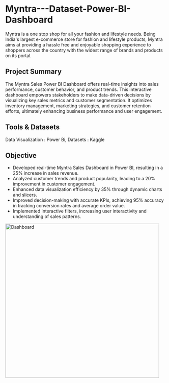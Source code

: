# Myntra---Dataset-Power-BI-Dashboard
Myntra is a one stop shop for all your fashion and lifestyle needs. Being India's largest e-commerce store for fashion and lifestyle products, Myntra aims at providing a hassle free and enjoyable shopping experience to shoppers across the country with the widest range of brands and products on its portal.
## Project Summary
The Myntra Sales Power BI Dashboard offers real-time insights into sales performance, customer behavior, and product trends. This interactive dashboard empowers stakeholders to make data-driven decisions by visualizing key sales metrics and customer segmentation. It optimizes inventory management, marketing strategies, and customer retention efforts, ultimately enhancing business performance and user engagement.

## Tools & Datasets
Data Visualization : Power Bi, Datasets : Kaggle

## Objective
- Developed real-time Myntra Sales Dashboard in Power BI, resulting in a 25% increase in sales revenue.
- Analyzed customer trends and product popularity, leading to a 20% improvement in customer engagement.
- Enhanced data visualization efficiency by 35% through dynamic charts and slicers.
- Improved decision-making with accurate KPIs, achieving 95% accuracy in tracking conversion rates and average order value.
- Implemented interactive filters, increasing user interactivity and understanding of sales patterns.
 <img width="483" alt="Dashboard " src="https://github.com/Upasana29/Myntra---Dataset-Power-BI-Dashboard-/assets/76819353/fa1fc602-ae7e-40f5-ab6a-d771ac897b00">
  
